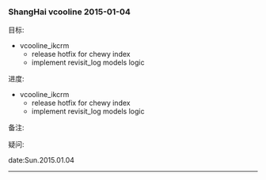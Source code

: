 ### ShangHai vcooline 2015-01-04

目标:

- vcooline_ikcrm
  - release hotfix for chewy index
  - implement revisit_log models logic

进度:

- vcooline_ikcrm
  - release hotfix for chewy index
  - implement revisit_log models logic

备注:

疑问:

date:Sun.2015.01.04

---------------------------------
